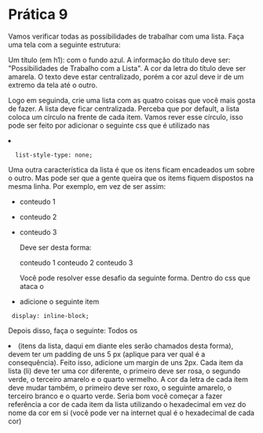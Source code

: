 # Prática 9

Vamos verificar todas as possibilidades de trabalhar com uma lista. Faça uma tela com a seguinte estrutura:

Um título (em h1): com o fundo azul. A informação do título deve ser: "Possibilidades de Trabalho com a Lista". A cor da letra do título deve ser amarela. 
O texto deve estar centralizado, porém a cor azul deve ir de um extremo da tela até o outro.

Logo em seguinda, crie uma lista com as quatro coisas que você mais gosta de fazer. A lista deve ficar centralizada. Perceba que por default, a lista coloca um círculo
na frente de cada item. Vamos rever esse círculo, isso pode ser feito por adicionar o seguinte css que é utilizado nas <li>
  
 ```
   list-style-type: none;
 ```
  
  Uma outra característica da lista é que os itens ficam encadeados um sobre o outro. Mas pode ser que a gente queira que os items fiquem dispostos na mesma linha. Por exemplo, em vez de ser assim:

* conteudo 1 
* conteudo 2
* conteudo 3
  
  
  Deve ser desta forma:
  
  conteudo 1 conteudo 2 conteudo 3
  
  
  Você pode resolver esse desafio da seguinte forma. Dentro do css que ataca o <li> adicione o seguinte item 
 ```
  display: inline-block;
```

    
Depois disso, faça o seguinte: Todos os <li> (itens da lista, daqui em diante eles serão chamados desta forma), devem ter um padding de uns 5 px (aplique para ver qual é a consequência). Feito isso, adicione um margin de uns 2px. Cada item da lista (li) deve ter uma cor diferente, o primeiro deve ser rosa, o segundo verde, o terceiro amarelo e o quarto vermelho. A cor da letra de cada item deve mudar também, o primeiro deve ser roxo, o seguinte amarelo, o terceiro branco e o quarto verde. Seria bom você começar a fazer referência a cor de cada item da lista utilizando o hexadecimal em vez do nome da cor em si (você pode ver na internet qual é o hexadecimal de cada cor)
